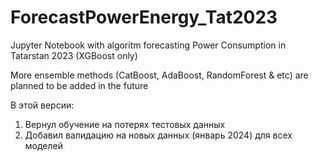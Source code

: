 # ForecastPowerEnergy_Tat2023
Jupyter Notebook with algoritm forecasting Power Consumption in Tatarstan 2023 (XGBoost only)

More ensemble methods (CatBoost, AdaBoost, RandomForest & etc) are planned to be added in the future

В этой версии:
1) Вернул обучение на потерях тестовых данных
2) Добавил валидацию на новых данных (январь 2024) для всех моделей